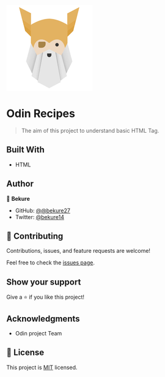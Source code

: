 ![](./images/odin.png)

# Odin Recipes

> The aim of this project to understand basic HTML Tag.


## Built With

- HTML

## Author

👤 **Bekure**

- GitHub: [@@bekure27](https://github.com/githubhandle)
- Twitter: [@bekure14](https://twitter.com/twitterhandle)


## 🤝 Contributing

Contributions, issues, and feature requests are welcome!

Feel free to check the [issues page](../../issues/).

## Show your support

Give a ⭐️ if you like this project!

## Acknowledgments

- Odin project Team

## 📝 License

This project is [MIT](./LICENSE) licensed.

